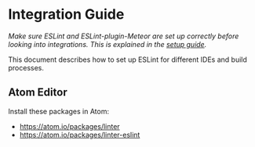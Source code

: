 # Integration Guide

*Make sure ESLint and ESLint-plugin-Meteor are set up correctly before looking into integrations. This is explained in the [setup guide](/docs/guides/setup.md).*

This document describes how to set up ESLint for different IDEs and build processes.


## Atom Editor

Install these packages in Atom:

- https://atom.io/packages/linter
- https://atom.io/packages/linter-eslint
